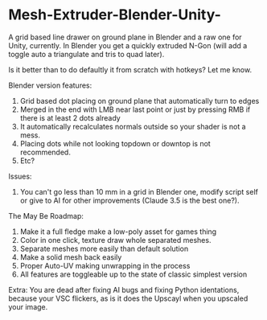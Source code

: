 # Mesh-Extruder-Blender-Unity-
A grid based line drawer on ground plane in Blender and a raw one for Unity, currently.
In Blender you get a quickly extruded N-Gon (will add a toggle auto a triangulate and tris to quad later).

Is it better than to do defaultly it from scratch with hotkeys? Let me know.

Blender version features:
1. Grid based dot placing on ground plane that automatically turn to edges
2. Merged in the end with LMB near last point or just by pressing RMB if there is at least 2 dots already
3. It automatically recalculates normals outside so your shader is not a mess.
4. Placing dots while not looking topdown or downtop is not recommended.
5. Etc?

Issues:
1. You can't go less than 10 mm in a grid in Blender one, modify script self or give to AI for other improvements (Claude 3.5 is the best one?).

The May Be Roadmap:
1. Make it a full fledge make a low-poly asset for games thing
2. Color in one click, texture draw whole separated meshes.
3. Separate meshes more easily than default solution
4. Make a solid mesh back easily
5. Proper Auto-UV making unwrapping in the process
6. All features are toggleable up to the state of classic simplest version


Extra:
You are dead after fixing AI bugs and fixing Python identations, because your VSC flickers, as is it does the Upscayl when you upscaled your image.
